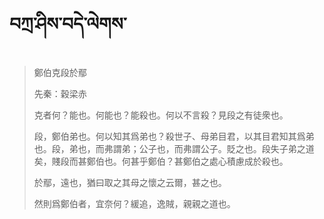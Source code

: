 # བཀྲ་ཤིས་བདེ་ལེགས་
> 鄭伯克段於鄢
> 
> 先秦：穀梁赤 
> 
> 克者何？能也。何能也？能殺也。何以不言殺？見段之有徒衆也。
> 
> 段，鄭伯弟也。何以知其爲弟也？殺世子、母弟目君，以其目君知其爲弟也。段，弟也，而弗謂弟；公子也，而弗謂公子。貶之也。段失子弟之道矣，賤段而甚鄭伯也。何甚乎鄭伯？甚鄭伯之處心積慮成於殺也。
> 
> 於鄢，遠也，猶曰取之其母之懷之云爾，甚之也。
> 
> 然則爲鄭伯者，宜奈何？緩追，逸賊，親親之道也。
>